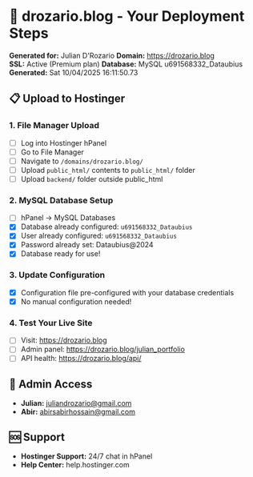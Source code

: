 # 🚀 drozario.blog - Your Deployment Steps 
 
**Generated for:** Julian D'Rozario 
**Domain:** https://drozario.blog   
**SSL:** Active (Premium plan) 
**Database:** MySQL u691568332_Dataubius 
**Generated:** Sat 10/04/2025 16:11:50.73 
 
## 📋 Upload to Hostinger 
 
### 1. File Manager Upload 
- [ ] Log into Hostinger hPanel 
- [ ] Go to File Manager 
- [ ] Navigate to `/domains/drozario.blog/` 
- [ ] Upload `public_html/` contents to `public_html/` folder 
- [ ] Upload `backend/` folder outside public_html 
 
### 2. MySQL Database Setup 
- [ ] hPanel → MySQL Databases 
- [x] Database already configured: `u691568332_Dataubius` 
- [x] User already configured: `u691568332_Dataubius` 
- [x] Password already set: Dataubius@2024 
- [x] Database ready for use! 
 
### 3. Update Configuration 
- [x] Configuration file pre-configured with your database credentials 
- [x] No manual configuration needed! 
 
### 4. Test Your Live Site 
- [ ] Visit: https://drozario.blog 
- [ ] Admin panel: https://drozario.blog/julian_portfolio 
- [ ] API health: https://drozario.blog/api/ 
 
## 🔐 Admin Access 
- **Julian:** juliandrozario@gmail.com 
- **Abir:** abirsabirhossain@gmail.com 
 
## 🆘 Support 
- **Hostinger Support:** 24/7 chat in hPanel 
- **Help Center:** help.hostinger.com 
